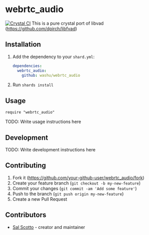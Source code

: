 # webrtc_audio
[![Crystal CI](https://github.com/washu/webrtc_audio/actions/workflows/crystal.yml/badge.svg)](https://github.com/washu/webrtc_audio/actions/workflows/crystal.yml)
This is a pure crystal port of libvad (https://github.com/dpirch/libfvad)

## Installation

1. Add the dependency to your `shard.yml`:

   ```yaml
   dependencies:
     webrtc_audio:
       github: washu/webrtc_audio
   ```

2. Run `shards install`

## Usage

```crystal
require "webrtc_audio"
```

TODO: Write usage instructions here

## Development

TODO: Write development instructions here

## Contributing

1. Fork it (<https://github.com/your-github-user/webrtc_audio/fork>)
2. Create your feature branch (`git checkout -b my-new-feature`)
3. Commit your changes (`git commit -am 'Add some feature'`)
4. Push to the branch (`git push origin my-new-feature`)
5. Create a new Pull Request

## Contributors

- [Sal Scotto](https://github.com/washu) - creator and maintainer
